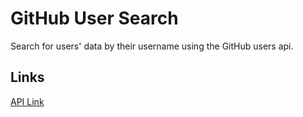 # GitHub User Search

Search for users' data by their username using the GitHub users api.

## Links
[API Link](https://docs.github.com/en/rest/reference/users#get-a-user)
